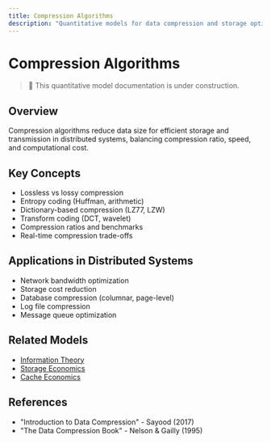 ```yaml
---
title: Compression Algorithms
description: "Quantitative models for data compression and storage optimization"
---
```


# Compression Algorithms

> 🚧 This quantitative model documentation is under construction.

## Overview
Compression algorithms reduce data size for efficient storage and transmission in distributed systems, balancing compression ratio, speed, and computational cost.

## Key Concepts
- Lossless vs lossy compression
- Entropy coding (Huffman, arithmetic)
- Dictionary-based compression (LZ77, LZW)
- Transform coding (DCT, wavelet)
- Compression ratios and benchmarks
- Real-time compression trade-offs

## Applications in Distributed Systems
- Network bandwidth optimization
- Storage cost reduction
- Database compression (columnar, page-level)
- Log file compression
- Message queue optimization

## Related Models
- [Information Theory](information-theory.md)
- [Storage Economics](storage-economics.md)
- [Cache Economics](cache-economics.md)

## References
- "Introduction to Data Compression" - Sayood (2017)
- "The Data Compression Book" - Nelson & Gailly (1995)